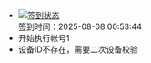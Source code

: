 - [![签到状态](https://github.com/womade/Cloud189-Actions/actions/workflows/main.yml/badge.svg?branch=main)](https://github.com/womade/Cloud189-Actions/actions/workflows/main.yml) <br> 签到时间：2025-08-08 00:53:44
- 开始执行帐号1
- 设备ID不存在，需要二次设备校验
